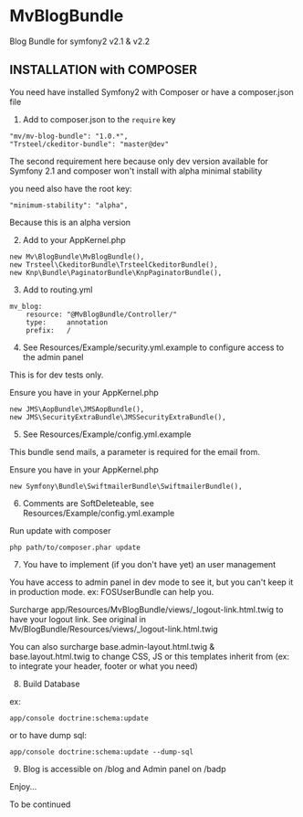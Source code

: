 MvBlogBundle
============

Blog Bundle for symfony2 v2.1 &amp; v2.2

## INSTALLATION with COMPOSER 

You need have installed Symfony2 with Composer or have a composer.json file

1)  Add to composer.json to the `require` key  

``` 
"mv/mv-blog-bundle": "1.0.*",
"Trsteel/ckeditor-bundle": "master@dev"
``` 
The second requirement here because only dev version available for Symfony 2.1 and composer won't install with alpha minimal stability

you need also have the root key:
``` 
"minimum-stability": "alpha",
``` 
Because this is an alpha version

2)  Add to your AppKernel.php

```
new Mv\BlogBundle\MvBlogBundle(),
new Trsteel\CkeditorBundle\TrsteelCkeditorBundle(),
new Knp\Bundle\PaginatorBundle\KnpPaginatorBundle(),
```

3)  Add to routing.yml

```
mv_blog:
    resource: "@MvBlogBundle/Controller/"
    type:     annotation
    prefix:   /
```

4)  See Resources/Example/security.yml.example to configure access to the admin panel

This is for dev tests only.

Ensure you have in your AppKernel.php

```
new JMS\AopBundle\JMSAopBundle(),
new JMS\SecurityExtraBundle\JMSSecurityExtraBundle(),
```

5)  See Resources/Example/config.yml.example

This bundle send mails, a parameter is required for the email from.

Ensure you have in your AppKernel.php

```
new Symfony\Bundle\SwiftmailerBundle\SwiftmailerBundle(),
```

6)  Comments are SoftDeleteable, see Resources/Example/config.yml.example

Run update with composer

```
php path/to/composer.phar update
```

7)  You have to implement (if you don't have yet) an user management

You have access to admin panel in dev mode to see it, but you can't keep it in production mode.
ex: FOSUserBundle can help you.

Surcharge app/Resources/MvBlogBundle/views/_logout-link.html.twig to have your logout link.
See original in Mv/BlogBundle/Resources/views/_logout-link.html.twig

You can also surcharge base.admin-layout.html.twig & base.layout.html.twig to change CSS, JS or this templates inherit from (ex: to integrate your header, footer or what you need)

8)  Build Database

ex:
```
app/console doctrine:schema:update
```
or to have dump sql:
```
app/console doctrine:schema:update --dump-sql
```

9)  Blog is accessible on /blog and Admin panel on /badp

Enjoy...

To be continued